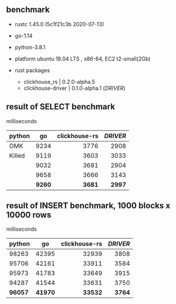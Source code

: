 ## benchmark

* rustc 1.45.0 (5c1f21c3b 2020-07-13)
* go-1.14
* python-3.8.1

* platform  ubuntu 18.04 LTS , x86-64,  EC2 t2-small(2Gb)

* rust packages
  - clickhouse_rs     | 0.2.0-alpha.5
  - clickhouse-driver | 0.1.0-alpha.1 (*DRIVER*)

## result of SELECT benchmark
 milliseconds

| python   | go       | clickhouse-rs | *DRIVER*  |  
| -------- |:--------:| -------------:|----------:|
|  OMK     | 9234     | 3776          | 2908      |
|  Killed  | 9119     | 3603          | 3033      |
|          | 9032     | 3681          | 2904      |
|          | 9658     | 3666          | 3143      |
|          | **9260** | **3681**      |**2997**   |

## result of INSERT benchmark, 1000 blocks x 10000 rows 
 milliseconds  
 
| python   | go       | clickhouse-rs | *DRIVER*  |  
| -------- |:--------:| -------------:|----------:|
| 98263    | 42395     | 32939        | 3808      |
| 95706    | 42161     | 33911        | 3584      |
| 95973    | 41783     | 33649        | 3915      |
| 94287    | 41544     | 33631        | 3750      |
|**96057** | **41970** | **33532**    |**3764**   |

